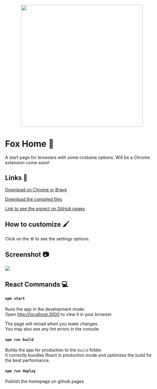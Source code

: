 <p align="center">
<img src="https://i.imgur.com/Bo4R9Kc.png" style="width: 400px">
</p>
  
# Fox Home :fox_face:
A start page for browsers with some costume options. Will be a Chrome extension come soon!

## Links :link:
[Download on Chrome or Brave](https://chrome.google.com/webstore/detail/fox-home/kbalcggddakepkjgcpijccappaeppfmh?hl=en-GB&authuser=0)

[Download the compiled files](https://github.com/eidiinnn/Home-page/releases)

[Link to see the project on GitHub pages](https://eidiinnn.github.io/Home-page/)

## How to customize 	:paintbrush:
Click on the :gear: to see the settings options.

## Screenshot :camera:

<img src="https://i.imgur.com/GycmP1I.png" style="max-width: 100%;" >


## React Commands :computer:

#### `npm start`

Runs the app in the development mode.\
Open [http://localhost:3000](http://localhost:3000) to view it in your browser.

The page will reload when you make changes.\
You may also see any lint errors in the console.

#### `npm run build`

Builds the app for production to the `build` folder.\
It correctly bundles React in production mode and optimizes the build for the best performance.

#### `npm run deploy`
Publish the homepage on github pages
